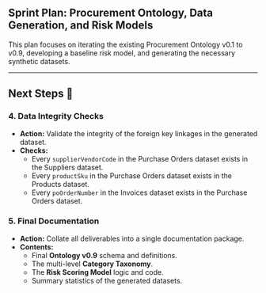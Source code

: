 ## Sprint Plan: Procurement Ontology, Data Generation, and Risk Models

This plan focuses on iterating the existing Procurement Ontology v0.1 to v0.9, developing a baseline risk model, and generating the necessary synthetic datasets.

----------

## Next Steps 🚀



### 4. Data Integrity Checks

-   **Action:** Validate the integrity of the foreign key linkages in the generated dataset.
-   **Checks:**
    -   Every `supplierVendorCode` in the Purchase Orders dataset exists in the Suppliers dataset.
    -   Every `productSku` in the Purchase Orders dataset exists in the Products dataset.
    -   Every `poOrderNumber` in the Invoices dataset exists in the Purchase Orders dataset.

### 5. Final Documentation

-   **Action:** Collate all deliverables into a single documentation package.
-   **Contents:**
    -   Final **Ontology v0.9** schema and definitions.
    -   The multi-level **Category Taxonomy**.
    -   The **Risk Scoring Model** logic and code.
    -   Summary statistics of the generated datasets.